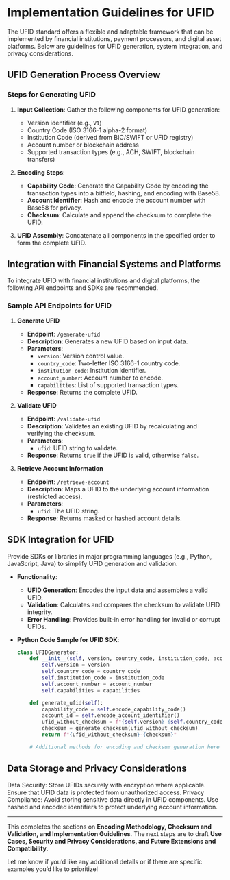 # Implementation Guidelines for UFID

The UFID standard offers a flexible and adaptable framework that can be implemented by financial institutions, payment processors, and digital asset platforms. Below are guidelines for UFID generation, system integration, and privacy considerations.

## UFID Generation Process Overview

### Steps for Generating UFID

1. **Input Collection**: Gather the following components for UFID generation:
   - Version identifier (e.g., `V1`)
   - Country Code (ISO 3166-1 alpha-2 format)
   - Institution Code (derived from BIC/SWIFT or UFID registry)
   - Account number or blockchain address
   - Supported transaction types (e.g., ACH, SWIFT, blockchain transfers)

2. **Encoding Steps**:
   - **Capability Code**: Generate the Capability Code by encoding the transaction types into a bitfield, hashing, and encoding with Base58.
   - **Account Identifier**: Hash and encode the account number with Base58 for privacy.
   - **Checksum**: Calculate and append the checksum to complete the UFID.

3. **UFID Assembly**: Concatenate all components in the specified order to form the complete UFID.

## Integration with Financial Systems and Platforms

To integrate UFID with financial institutions and digital platforms, the following API endpoints and SDKs are recommended.

### Sample API Endpoints for UFID

1. **Generate UFID**
   - **Endpoint**: `/generate-ufid`
   - **Description**: Generates a new UFID based on input data.
   - **Parameters**:
     - `version`: Version control value.
     - `country_code`: Two-letter ISO 3166-1 country code.
     - `institution_code`: Institution identifier.
     - `account_number`: Account number to encode.
     - `capabilities`: List of supported transaction types.
   - **Response**: Returns the complete UFID.
  
2. **Validate UFID**
   - **Endpoint**: `/validate-ufid`
   - **Description**: Validates an existing UFID by recalculating and verifying the checksum.
   - **Parameters**:
     - `ufid`: UFID string to validate.
   - **Response**: Returns `true` if the UFID is valid, otherwise `false`.

3. **Retrieve Account Information**
   - **Endpoint**: `/retrieve-account`
   - **Description**: Maps a UFID to the underlying account information (restricted access).
   - **Parameters**:
     - `ufid`: The UFID string.
   - **Response**: Returns masked or hashed account details.

## SDK Integration for UFID

Provide SDKs or libraries in major programming languages (e.g., Python, JavaScript, Java) to simplify UFID generation and validation.

- **Functionality**:
  - **UFID Generation**: Encodes the input data and assembles a valid UFID.
  - **Validation**: Calculates and compares the checksum to validate UFID integrity.
  - **Error Handling**: Provides built-in error handling for invalid or corrupt UFIDs.

- **Python Code Sample for UFID SDK**:

  ```python
  class UFIDGenerator:
      def __init__(self, version, country_code, institution_code, account_number, capabilities):
          self.version = version
          self.country_code = country_code
          self.institution_code = institution_code
          self.account_number = account_number
          self.capabilities = capabilities

      def generate_ufid(self):
          capability_code = self.encode_capability_code()
          account_id = self.encode_account_identifier()
          ufid_without_checksum = f"{self.version}-{self.country_code}-{self.institution_code}-{capability_code}-{account_id}"
          checksum = generate_checksum(ufid_without_checksum)
          return f"{ufid_without_checksum}-{checksum}"

      # Additional methods for encoding and checksum generation here

## Data Storage and Privacy Considerations

Data Security: Store UFIDs securely with encryption where applicable. Ensure that UFID data is protected from unauthorized access.
Privacy Compliance: Avoid storing sensitive data directly in UFID components. Use hashed and encoded identifiers to protect underlying account information.

---

This completes the sections on **Encoding Methodology, Checksum and Validation, and Implementation Guidelines**. The next steps are to draft **Use Cases, Security and Privacy Considerations, and Future Extensions and Compatibility**.

Let me know if you’d like any additional details or if there are specific examples you’d like to prioritize!
